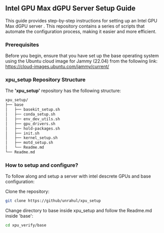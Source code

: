 ## Intel GPU Max dGPU Server Setup Guide

This guide provides step-by-step instructions for setting up an Intel GPU Max dGPU server . This repository contains a series of scripts that automate the configuration process, making it easier and more efficient.

### Prerequisites

Before you begin, ensure that you have set up the base operating system using the Ubuntu cloud image for Jammy (22.04) from the following link: https://cloud-images.ubuntu.com/jammy/current/

### xpu\_setup Repository Structure

The **'xpu\_setup'** repository has the following structure:

```bash
xpu_setup/
├── base
│   ├── basekit_setup.sh
│   ├── conda_setup.sh
│   ├── env_dev_utils.sh
│   ├── gpu_drivers.sh
│   ├── hold-packages.sh
│   ├── init.sh
│   ├── kernel_setup.sh
│   ├── motd_setup.sh
│   └── Readme.md
└── Readme.md
```

### How to setup and configure?

To follow along and setup a server with intel descrete GPUs and base configuration:

Clone the repository:

```bash
git clone https://github/unrahul/xpu_setup
```

Change directory to base inside xpu\_setup and follow the Readme.md inside 'base':

```bash
cd xpu_verify/base
```
